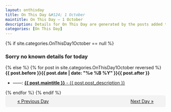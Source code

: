 ```yaml
---
layout: onthisday
title: On This Day &#124; 1 October
maintitle: On This Day — 1 October
description: Details for On This Day are generated by the posts added to the website so the content is subject to changes/updates over time.
categories: [On This Day]
---
```


{% if site.categories.OnThisDay1October == null %}
<h3>Sorry no known details for today</h3>
{% else %}
{% for post in site.categories.OnThisDay1October reversed %}
<strong>{{ post.before }}{{ post.date | date: "%e %B %Y" }}{{ post.after }}</strong>
<ul>
<li> ——: <a class="{{ post.class }}" href="{{ post.url }}"><strong>{{ post.maintitle }}</strong> - {{ post.post_description }}</a></li>
</ul>
{% endfor %}
{% endif %}

<div style="background-color: #f3f3f3; padding: 10px; border-radius: 5px; text-align: center; display: flex; justify-content: space-evenly;">
<a href="/onthisday/09/09-30">« Previous Day</a>
<span style="visibility:hidden;">[ Visit Leap Year February 29 ]</span>
<a href="/onthisday/10/10-02">Next Day »</a>
</div>
